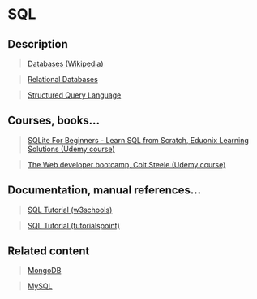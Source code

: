 # SQL

## Description

>[Databases (Wikipedia)](https://en.wikipedia.org/wiki/Database)

>[Relational Databases](https://en.wikipedia.org/wiki/Relational_database)

>[Structured Query Language](https://en.wikipedia.org/wiki/SQL)

## Courses, books...

>[SQLite For Beginners - Learn SQL from Scratch, Eduonix Learning Solutions (Udemy course)](../sqlite-for-beginners-learn-sql-from-scratch/sblss.md)

>[The Web developer bootcamp, Colt Steele (Udemy course)](../the-web-developer-bootcamp/twdb.md)

## Documentation, manual references...

>[SQL Tutorial (w3schools)](https://www.w3schools.com/sql/)

>[SQL Tutorial (tutorialspoint)](https://www.tutorialspoint.com/sql/index.htm)

## Related content

>[MongoDB](mongodb.md)

>[MySQL](mysql.md)
